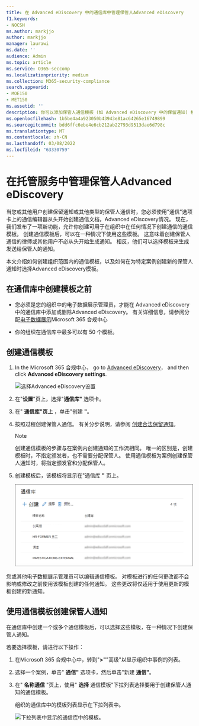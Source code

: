 ```yaml
---
title: 在 Advanced eDiscovery 中的通信库中管理保管人Advanced eDiscovery
f1.keywords:
- NOCSH
ms.author: markjjo
author: markjjo
manager: laurawi
ms.date: ''
audience: Admin
ms.topic: article
ms.service: O365-seccomp
ms.localizationpriority: medium
ms.collection: M365-security-compliance
search.appverid:
- MOE150
- MET150
ms.assetid: ''
description: 你可以添加保管人通信模板 (如 Advanced eDiscovery 中的保留通知) 模板，以便在任何情况下都可以在组织中使用。
ms.openlocfilehash: 1b5be4a4a923050b43943e81ac64265e16749899
ms.sourcegitcommit: bdd6ffc6ebe4e6cb212ab22793d9513dae6d798c
ms.translationtype: MT
ms.contentlocale: zh-CN
ms.lasthandoff: 03/08/2022
ms.locfileid: "63330759"
---
```

# <a name="manage-custodian-communications-templates-in-advanced-ediscovery"></a>在托管服务中管理保管人Advanced eDiscovery

当您或其他用户创建保留通知或其他类型的保管人通信时，您必须使用"通信"选项卡上的通信编辑器从头开始创建通信文档，Advanced eDiscovery情况。 现在，我们发布了一项新功能，允许你创建可用于在组织中在任何情况下创建通信的通信模板。 创建通信模板后，可以在一种情况下使用这些模板。 这意味着创建保管人通信的律师或其他用户不必从头开始生成通知。 相反，他们可以选择模板来生成发送给保管人的通知。

本文介绍如何创建组织范围内的通信模板，以及如何在为特定案例创建新的保管人通知时选择Advanced eDiscovery模板。

## <a name="before-you-create-templates-in-the-communications-library"></a>在通信库中创建模板之前

- 您必须是您的组织中的电子数据展示管理员，才能在 Advanced eDiscovery 中的通信库中添加或删除Advanced eDiscovery。 有关详细信息，请参阅分配[电子数据展示](assign-ediscovery-permissions.md)Microsoft 365 合规中心  

- 你的组织在通信库中最多可以有 50 个模板。

## <a name="create-a-communications-template"></a>创建通信模板

1. In the Microsoft 365 合规中心， go to [Advanced eDiscovery](https://go.microsoft.com/fwlink/p/?linkid=2173764)， and then click **Advanced eDiscovery settings**.

   ![选择Advanced eDiscovery设置](..\media\HistoricalVersions1.png)

2. 在"**设置**"页上，选择"**通信库"** 选项卡。

3. 在" **通信库"页上** ，单击"创建 **"**。

4. 按照过程创建保管人通信。 有关分步说明，请参阅 [创建合法保留通知](create-hold-notification.md)。

   > [!NOTE]
   > 创建通信模板的步骤与在案例内创建通知的工作流相同。 唯一的区别是，创建模板时，不指定颁发者，也不需要分配保管人。 使用通信模板为案例创建保管人通知时，将指定颁发官和分配保管人。

5. 创建模板后，该模板将显示在"通信库 **"** 页上。

   ![通信库中显示的模板](..\media\AeDCommunicationsLibrary1.png)

您或其他电子数据展示管理员可以编辑通信模板。 对模板进行的任何更改都不会影响或修改之前使用该模板创建的任何通知。 这些更改将仅适用于使用更新的模板创建的新通知。

## <a name="use-a-communications-template-to-create-a-custodian-notification"></a>使用通信模板创建保管人通知

在通信库中创建一个或多个通信模板后，可以选择这些模板，在一种情况下创建保管人通知。

若要选择模板，请进行以下操作：

1. 在Microsoft 365 合规中心中，转到"**>"**"高级"以显示组织中事例的列表。

2. 选择一个案例，单击" **通信"** 选项卡，然后单击"新建 **通信"**。

3. 在" **名称通信** "页上，使用" **选择** 通信模板"下拉列表选择要用于创建保管人通知的通信模板。

   组织的通信库中的模板列表显示在下拉列表中。

   ![下拉列表中显示的通信库中的模板。](..\media\AeDCommunicationsTemplates1.png)
